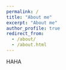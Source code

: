 ```yaml
---
permalink: /
title: "About me"
excerpt: "About me"
author_profile: true
redirect_from: 
  - /about/
  - /about.html
---
```


HAHA
